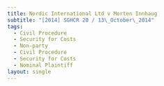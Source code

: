 ```yaml
---
title: Nordic International Ltd v Morten Innhaug
subtitle: "[2014] SGHCR 20 / 13\_October\_2014"
tags:
  - Civil Procedure
  - Security for Costs
  - Non-party
  - Civil Procedure
  - Security for Costs
  - Nominal Plaintiff
layout: single
---
```


